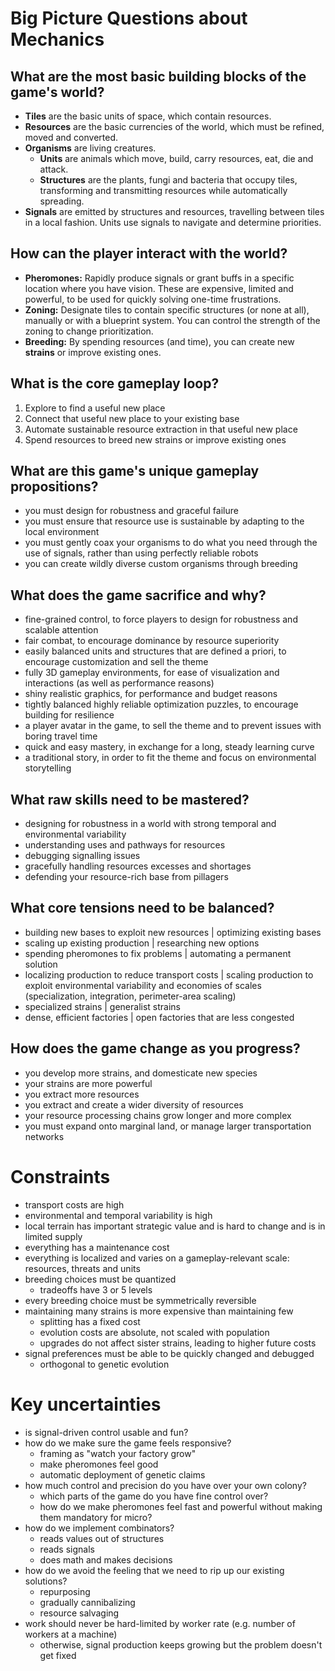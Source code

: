 # Big Picture Questions about Mechanics

## What are the most basic building blocks of the game's world?

- **Tiles** are the basic units of space, which contain resources.
- **Resources** are the basic currencies of the world, which must be refined, moved and converted.
- **Organisms** are living creatures.
  - **Units** are animals which move, build, carry resources, eat, die and attack.
  - **Structures** are the plants, fungi and bacteria that occupy tiles, transforming and transmitting resources while automatically spreading.
- **Signals** are emitted by structures and resources, travelling between tiles in a local fashion. Units use signals to navigate and determine priorities.

## How can the player interact with the world?

- **Pheromones:** Rapidly produce signals or grant buffs in a specific location where you have vision. These are expensive, limited and powerful, to be used for quickly solving one-time frustrations.
- **Zoning:** Designate tiles to contain specific structures (or none at all), manually or with a blueprint system. You can control the strength of the zoning to change prioritization.
- **Breeding:** By spending resources (and time), you can create new **strains** or improve existing ones.

## What is the core gameplay loop?

1. Explore to find a useful new place
2. Connect that useful new place to your existing base
3. Automate sustainable resource extraction in that useful new place
4. Spend resources to breed new strains or improve existing ones

## What are this game's unique gameplay propositions?

- you must design for robustness and graceful failure
- you must ensure that resource use is sustainable by adapting to the local environment
- you must gently coax your organisms to do what you need through the use of signals, rather than using perfectly reliable robots
- you can create wildly diverse custom organisms through breeding

## What does the game sacrifice and why?

- fine-grained control, to force players to design for robustness and scalable attention
- fair combat, to encourage dominance by resource superiority
- easily balanced units and structures that are defined a priori, to encourage customization and sell the theme
- fully 3D gameplay environments, for ease of visualization and interactions (as well as performance reasons)
- shiny realistic graphics, for performance and budget reasons
- tightly balanced highly reliable optimization puzzles, to encourage building for resilience
- a player avatar in the game, to sell the theme and to prevent issues with boring travel time
- quick and easy mastery, in exchange for a long, steady learning curve
- a traditional story, in order to fit the theme and focus on environmental storytelling

## What raw skills need to be mastered?

- designing for robustness in a world with strong temporal and environmental variability
- understanding uses and pathways for resources
- debugging signalling issues
- gracefully handling resources excesses and shortages
- defending your resource-rich base from pillagers

## What core tensions need to be balanced?

- building new bases to exploit new resources | optimizing existing bases
- scaling up existing production | researching new options
- spending pheromones to fix problems | automating a permanent solution
- localizing production to reduce transport costs | scaling production to exploit environmental variability and economies of scales (specialization, integration, perimeter-area scaling)
- specialized strains | generalist strains
- dense, efficient factories | open factories that are less congested

## How does the game change as you progress?

- you develop more strains, and domesticate new species
- your strains are more powerful
- you extract more resources
- you extract and create a wider diversity of resources
- your resource processing chains grow longer and more complex
- you must expand onto marginal land, or manage larger transportation networks

# Constraints

- transport costs are high
- environmental and temporal variability is high
- local terrain has important strategic value and is hard to change and is in limited supply
- everything has a maintenance cost
- everything is localized and varies on a gameplay-relevant scale: resources, threats and units
- breeding choices must be quantized
  - tradeoffs have 3 or 5 levels
- every breeding choice must be symmetrically reversible
- maintaining many strains is more expensive than maintaining few
  - splitting has a fixed cost
  - evolution costs are absolute, not scaled with population
  - upgrades do not affect sister strains, leading to higher future costs
- signal preferences must be able to be quickly changed and debugged
  - orthogonal to genetic evolution

# Key uncertainties

- is signal-driven control usable and fun?
- how do we make sure the game feels responsive?
  - framing as "watch your factory grow"
  - make pheromones feel good
  - automatic deployment of genetic claims
- how much control and precision do you have over your own colony?
  - which parts of the game do you have fine control over?
  - how do we make pheromones feel fast and powerful without making them mandatory for micro?
- how do we implement combinators?
  - reads values out of structures
  - reads signals
  - does math and makes decisions
- how do we avoid the feeling that we need to rip up our existing solutions?
  - repurposing
  - gradually cannibalizing
  - resource salvaging
- work should never be hard-limited by worker rate (e.g. number of workers at a machine)
  - otherwise, signal production keeps growing but the problem doesn't get fixed
